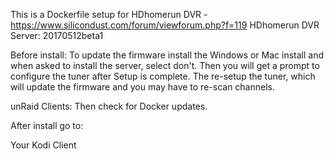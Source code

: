 This is a Dockerfile setup for HDhomerun DVR - https://www.silicondust.com/forum/viewforum.php?f=119
HDhomerun DVR Server: 20170512beta1


Before install:
To update the firmware install the Windows or Mac install and when asked to install the server, select don't.
Then you will get a prompt to configure the tuner after Setup is complete.
The re-setup the tuner, which will update the firmware and you may have to re-scan channels.

unRaid Clients:
Then check for Docker updates.


After install go to:

Your Kodi Client